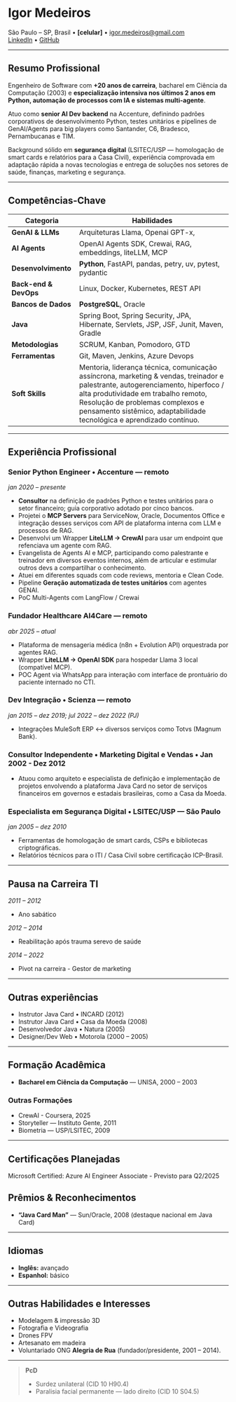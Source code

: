 # Igor Medeiros

São Paulo – SP, Brasil • **[celular]** • igor.medeiros@gmail.com  
[LinkedIn](https://linkedin.com/in/igormedeiros) • [GitHub](https://github.com/igormedeiros)  

---

## Resumo Profissional
Engenheiro de Software com **+20 anos de carreira**, bacharel em Ciência da Computação (2003) e **especialização intensiva nos últimos 2 anos em Python, automação de processos com IA e sistemas multi-agente**.  

Atuo como **senior AI Dev backend** na Accenture, definindo padrões corporativos de desenvolvimento Python, testes unitários e pipelines de GenAI/Agents para big players como Santander, C6, Bradesco, Pernambucanas e TIM.  

Background sólido em **segurança digital** (LSITEC/USP — homologação de smart cards e relatórios para a Casa Civil), experiência comprovada em adaptação rápida a novas tecnologias e entrega de soluções nos setores de saúde, finanças, marketing e segurança.

---

## Competências-Chave
| Categoria | Habilidades |
|-----------|-------------|
| **GenAI & LLMs** | Arquiteturas Llama, Openai GPT-x, 
**AI Agents** | OpenAI Agents SDK, Crewai, RAG, embeddings, liteLLM, MCP |
| **Desenvolvimento** | **Python**, FastAPI, pandas, petry, uv, pytest, pydantic |
| **Back-end & DevOps** | Linux, Docker, Kubernetes, REST API |
| **Bancos de Dados** | **PostgreSQL**, Oracle |
 **Java** | Spring Boot, Spring Security, JPA, Hibernate, Servlets, JSP, JSF, Junit, Maven, Gradle |
| **Metodologias** | SCRUM, Kanban, Pomodoro, GTD |
| **Ferramentas** | Git, Maven, Jenkins, Azure Devops |
| **Soft Skills** | Mentoria, liderança técnica, comunicação assíncrona, marketing & vendas, treinador e palestrante, autogerenciamento, hiperfoco / alta produtividade em trabalho remoto, Resolução de problemas complexos e pensamento sistêmico, adaptabilidade tecnológica e aprendizado contínuo. |

---

## Experiência Profissional

### Senior Python Engineer • Accenture — remoto  
*jan 2020 – presente*
- **Consultor** na definição de padrões Python e testes unitários para o setor financeiro; guia corporativo adotado por cinco bancos.  
- Projetei o **MCP Servers** para ServiceNow, Oracle, Documentos Office e integração desses serviços com API de plataforma interna com LLM e processos de RAG.
- Desenvolvi um Wrapper **LiteLLM → CrewAI** para usar um endpoint que refenciava um agente com RAG.
- Evangelista de Agents AI e MCP, participando como palestrante e treinador em diversos eventos internos, além de articular e estimular outros devs a compartilhar o conhecimento.
- Atuei em diferentes squads com code reviews, mentoria e Clean Code. 
- Pipeline **Geração automatizada de testes unitários** com agentes GENAI. 
- PoC Multi-Agents com LangFlow / Crewai

### Fundador Healthcare AI4Care — remoto  
*abr 2025 – atual*
- Plataforma de mensageria médica (n8n + Evolution API) orquestrada por agentes RAG.  
- Wrapper **LiteLLM → OpenAI SDK** para hospedar Llama 3 local (compatível MCP).  
- POC Agent via WhatsApp para interação com interface de prontuário do paciente internado no CTI.

### Dev Integração • Scienza — remoto  
*jan 2015 – dez 2019; jul 2022 – dez 2022 (PJ)*
- Integrações MuleSoft ERP ↔ diversos serviços como Totvs (Magnum Bank).

### Consultor Independente • Marketing Digital e Vendas • Jan 2002 - Dez 2012  
- Atuou como arquiteto e especialista de definição e implementação de projetos envolvendo a plataforma Java Card no setor de serviços financeiros em governos e estadais brasileiras, como a Casa da Moeda.

### Especialista em Segurança Digital • LSITEC/USP — São Paulo  
*jan 2005 – dez 2010*
- Ferramentas de homologação de smart cards, CSPs e bibliotecas criptográficas.  
- Relatórios técnicos para o ITI / Casa Civil sobre certificação ICP-Brasil.
---
## Pausa na Carreira TI
*2011 – 2012*
 - Ano sabático
  
*2012 – 2014*
 - Reabilitação após trauma serevo de saúde

*2014 – 2022*
 - Pivot na carreira - Gestor de marketing
---

## Outras experiências
- Instrutor Java Card • INCARD (2012)
- Instrutor Java Card • Casa da Moeda (2008)  
- Desenvolvedor Java • Natura (2005)
- Designer/Dev Web • Motorola (2000 – 2005)
---

## Formação Acadêmica
- **Bacharel em Ciência da Computação** — UNISA, 2000 – 2003

### Outras Formações 
- CrewAI - Coursera, 2025
- Storyteller — Instituto Gente, 2011  
- Biometria — USP/LSITEC, 2009  

---

## Certificações Planejadas
Microsoft Certified: Azure AI Engineer Associate - Previsto para Q2/2025

## Prêmios & Reconhecimentos
- **“Java Card Man”** — Sun/Oracle, 2008 (destaque nacional em Java Card)
---

## Idiomas
- **Inglês:** avançado  
- **Espanhol:** básico  

---

## Outras Habilidades e Interesses
- Modelagem & impressão 3D
- Fotografia e Videografia
- Drones FPV
- Artesanato em madeira
- Voluntariado ONG **Alegria de Rua** (fundador/presidente, 2001 – 2014).

---

> **PcD**  
> - Surdez unilateral (CID 10 H90.4)  
> - Paralisia facial permanente — lado direito (CID 10 S04.5)
